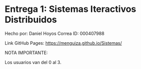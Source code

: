 # Entrega 1: Sistemas Iteractivos Distribuidos

Hecho por: Daniel Hoyos Correa
ID: 000407988

Link GitHub Pages: https://menguiza.github.io/Sistemas/

NOTA IMPORTANTE:

Los usuarios van del 0 al 3.

